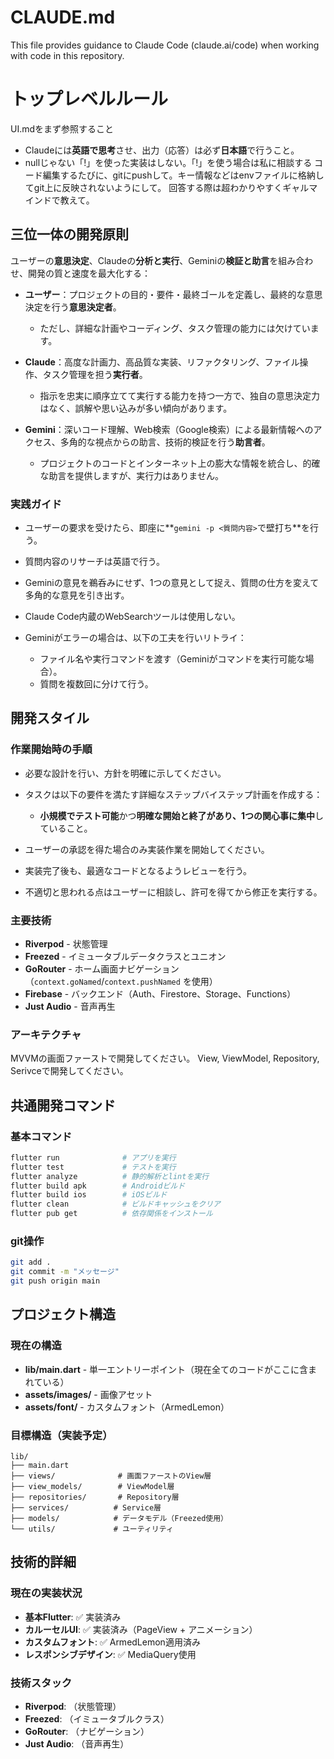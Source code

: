 # CLAUDE.md

This file provides guidance to Claude Code (claude.ai/code) when working with code in this repository.

# トップレベルルール
UI.mdをまず参照すること
* Claudeには**英語で思考**させ、出力（応答）は必ず**日本語**で行うこと。
* nullじゃない「!」を使った実装はしない。「!」を使う場合は私に相談する
コード編集するたびに、gitにpushして。キー情報などはenvファイルに格納してgit上に反映されないようにして。
回答する際は超わかりやすくギャルマインドで教えて。

## 三位一体の開発原則

ユーザーの**意思決定**、Claudeの**分析と実行**、Geminiの**検証と助言**を組み合わせ、開発の質と速度を最大化する：

* **ユーザー**：プロジェクトの目的・要件・最終ゴールを定義し、最終的な意思決定を行う**意思決定者**。

  * ただし、詳細な計画やコーディング、タスク管理の能力には欠けています。
* **Claude**：高度な計画力、高品質な実装、リファクタリング、ファイル操作、タスク管理を担う**実行者**。

  * 指示を忠実に順序立てて実行する能力を持つ一方で、独自の意思決定力はなく、誤解や思い込みが多い傾向があります。
* **Gemini**：深いコード理解、Web検索（Google検索）による最新情報へのアクセス、多角的な視点からの助言、技術的検証を行う**助言者**。

  * プロジェクトのコードとインターネット上の膨大な情報を統合し、的確な助言を提供しますが、実行力はありません。

### 実践ガイド

* ユーザーの要求を受けたら、即座に\*\*`gemini -p <質問内容>`で壁打ち\*\*を行う。
* 質問内容のリサーチは英語で行う。
* Geminiの意見を鵜呑みにせず、1つの意見として捉え、質問の仕方を変えて多角的な意見を引き出す。
* Claude Code内蔵のWebSearchツールは使用しない。
* Geminiがエラーの場合は、以下の工夫を行いリトライ：

  * ファイル名や実行コマンドを渡す（Geminiがコマンドを実行可能な場合）。
  * 質問を複数回に分けて行う。

## 開発スタイル
### 作業開始時の手順

* 必要な設計を行い、方針を明確に示してください。
* タスクは以下の要件を満たす詳細なステップバイステップ計画を作成する：

  * **小規模でテスト可能**かつ**明確な開始と終了があり、1つの関心事に集中**していること。
* ユーザーの承認を得た場合のみ実装作業を開始してください。
* 実装完了後も、最適なコードとなるようレビューを行う。
* 不適切と思われる点はユーザーに相談し、許可を得てから修正を実行する。

### 主要技術
- **Riverpod** - 状態管理
- **Freezed** - イミュータブルデータクラスとユニオン
- **GoRouter** - ホーム画面ナビゲーション（`context.goNamed`/`context.pushNamed` を使用）
- **Firebase** - バックエンド（Auth、Firestore、Storage、Functions）
- **Just Audio** - 音声再生

### アーキテクチャ
MVVMの画面ファーストで開発してください。
View, ViewModel, Repository, Serivceで開発してください。

## 共通開発コマンド

### 基本コマンド
```bash
flutter run              # アプリを実行
flutter test             # テストを実行
flutter analyze          # 静的解析とlintを実行
flutter build apk        # Androidビルド
flutter build ios        # iOSビルド
flutter clean            # ビルドキャッシュをクリア
flutter pub get          # 依存関係をインストール
```

### git操作
```bash
git add .
git commit -m "メッセージ"
git push origin main
```

## プロジェクト構造

### 現在の構造
- **lib/main.dart** - 単一エントリーポイント（現在全てのコードがここに含まれている）
- **assets/images/** - 画像アセット
- **assets/font/** - カスタムフォント（ArmedLemon）

### 目標構造（実装予定）
```
lib/
├── main.dart
├── views/              # 画面ファーストのView層
├── view_models/        # ViewModel層
├── repositories/       # Repository層
├── services/          # Service層
├── models/            # データモデル（Freezed使用）
└── utils/             # ユーティリティ
```

## 技術的詳細

### 現在の実装状況
- **基本Flutter**: ✅ 実装済み
- **カルーセルUI**: ✅ 実装済み（PageView + アニメーション）
- **カスタムフォント**: ✅ ArmedLemon適用済み
- **レスポンシブデザイン**: ✅ MediaQuery使用

### 技術スタック
- **Riverpod**: （状態管理）
- **Freezed**: （イミュータブルクラス）
- **GoRouter**: （ナビゲーション）
- **Just Audio**: （音声再生）